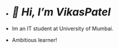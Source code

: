 - <h1><em>👋 Hi, I’m      VikasPatel</em></h1>

- Im an IT student at University of Mumbai.
- Ambitious learner!


<!---
vikaspatel2/vikaspatel2 is a ✨ special ✨ repository because its `README.md` (this file) appears on your GitHub profile.
You can click the Preview link to take a look at your changes.
--->
